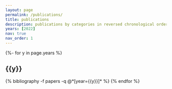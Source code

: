 ```yaml
---
layout: page
permalink: /publications/
title: publications
description: publications by categories in reversed chronological order. generated by jekyll-scholar.
years: [2022]  
nav: true
nav_order: 1
---
```

<!-- _pages/publications.md -->
<div class="publications">

{%- for y in page.years %}
  <h2 class="year">{{y}}</h2>
  {% bibliography -f papers -q @*[year={{y}}]* %}
{% endfor %}

</div>

